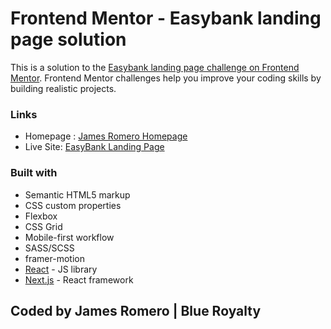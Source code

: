 # Frontend Mentor - Easybank landing page solution

This is a solution to the [Easybank landing page challenge on Frontend Mentor](https://www.frontendmentor.io/challenges/easybank-landing-page-WaUhkoDN). Frontend Mentor challenges help you improve your coding skills by building realistic projects.

### Links

- Homepage : [James Romero Homepage](https://jamesromero-homepage.vercel.app/)
- Live Site: [EasyBank Landing Page](https://your-live-site-url.com)

### Built with

- Semantic HTML5 markup
- CSS custom properties
- Flexbox
- CSS Grid
- Mobile-first workflow
- SASS/SCSS
- framer-motion
- [React](https://reactjs.org/) - JS library
- [Next.js](https://nextjs.org/) - React framework

## Coded by James Romero | Blue Royalty

